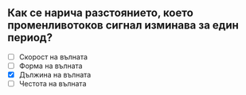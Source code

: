 ## Как се нарича разстоянието, което променливотоков сигнал изминава за един период?

<!-- Верният отговор е отбелязан с [X] -->

- [ ] Скорост на вълната
- [ ] Форма на вълната
- [X] Дължина на вълната
- [ ] Честота на вълната
